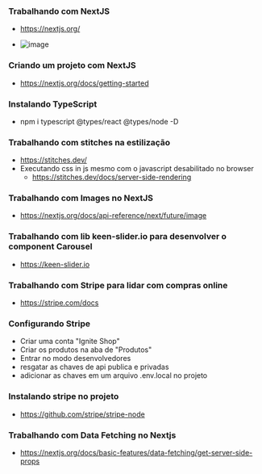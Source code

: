 ### Trabalhando com NextJS
- https://nextjs.org/

- ![image](https://user-images.githubusercontent.com/54858003/191384325-fb84a99b-4c18-49bb-a1fa-165d43ea0c17.png)

### Criando um projeto com NextJS
- https://nextjs.org/docs/getting-started

### Instalando TypeScript
- npm i typescript @types/react @types/node -D

### Trabalhando com stitches na estilização
- https://stitches.dev/
- Executando css in js mesmo com o javascript desabilitado no browser
  - https://stitches.dev/docs/server-side-rendering

### Trabalhando com Images no NextJS
- https://nextjs.org/docs/api-reference/next/future/image

### Trabalhando com lib keen-slider.io para desenvolver o component Carousel
- https://keen-slider.io

### Trabalhando com Stripe para lidar com compras online
- https://stripe.com/docs

### Configurando Stripe
- Criar uma conta "Ignite Shop"
- Criar os produtos na aba de "Produtos"
- Entrar no modo desenvolvedores
- resgatar as chaves de api publica e privadas 
- adicionar as chaves em um arquivo .env.local no projeto

### Instalando stripe no projeto
- https://github.com/stripe/stripe-node

### Trabalhando com Data Fetching no Nextjs
- https://nextjs.org/docs/basic-features/data-fetching/get-server-side-props